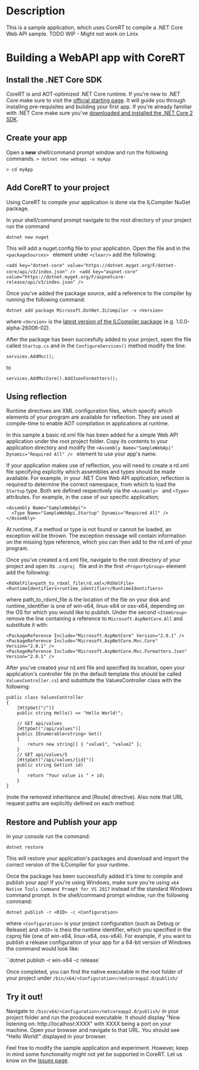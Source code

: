 # Description
This is a sample application, which uses CoreRT to compile a .NET Core Web API sample.
TODO WIP - Might not work on Linix

# Building a WebAPI app with CoreRT

## Install the .NET Core SDK
CoreRT is and AOT-optimized .NET Core runtime. If you're new to .NET Core make sure to visit the [official starting page](http://dotnet.github.io). It will guide you through installing pre-requisites and building your first app.
If you're already familiar with .NET Core make sure you've [downloaded and installed the .NET Core 2 SDK](https://www.microsoft.com/net/download/core).

## Create your app 

Open a **new** shell/command prompt window and run the following commands.
``> dotnet new webapi -o myApp`` 

``> cd myApp``

## Add CoreRT to your project

Using CoreRT to compile your application is done via the ILCompiler NuGet package.

In your shell/command prompt navigate to the root directory of your project run the command 

`` dotnet new nuget ``

This will add a nuget.config file to your application. Open the file and in the ``<packageSources> `` element under ``<clear/>`` add the following:

``<add key="dotnet-core" value="https://dotnet.myget.org/F/dotnet-core/api/v3/index.json" /> ``
``<add key="aspnet-core" value="https://dotnet.myget.org/F/aspnetcore-release/api/v3/index.json" /> ``

Once you've added the package source, add a reference to the compiler by running the following command:

`` dotnet add package Microsoft.DotNet.ILCompiler -v <Version> `` 

where ``<Version>`` is the [latest version of the ILCompiler package](https://dotnet.myget.org/feed/dotnet-core/package/nuget/Microsoft.DotNet.ILCompiler) (e.g. 1.0.0-alpha-26006-02).

After the package has been succesfully added to your project, open the file called ``Startup.cs`` and in the ``ConfigureServices()`` method modify the line:    
    
    services.AddMvc();

to

    services.AddMvcCore().AddJsonFormatters();

## Using reflection 
Runtime directives are XML configuration files, which specify which elements of your program are available for reflection. They are used at compile-time to enable AOT compilation in applications at runtime. 

In this sample a basic rd.xml file has been added for a simple Web API application under the root project folder. Copy its contents to your application directory and modify the
``<Assembly Name="SampleWebApi" Dynamic="Required All" /> `` element to use your app's name.

If your application makes use of reflection, you will need to create a rd.xml file specifying explicitly which assemblies and types should be made available. For example, in  your .NET Core Web API application, reflection is required to determine the correct namespace, from which to load the ``Startup`` type. Both are defined respectively via the ``<Assembly> `` and ``<Type>`` attributes. For example, in the case of our specific application;

    <Assembly Name="SampleWebApi">
      <Type Name="SampleWebApi.Startup" Dynamic="Required All" />
    </Assembly>

At runtime, if a method or type is not found or cannot be loaded, an exception will be thrown. The exception message will contain information on the missing type reference, which you can then add to the rd.xml of your program.

Once you've created a rd.xml file, navigate to the root directory of your project and open its ``.csproj `` file and in the first ``<PropertyGroup>`` element add the following:

    <RdXmlFile>path_to_rdxml_file\rd.xml</RdXmlFile>
    <RuntimeIdentifiers>runtime_identifier</RuntimeIdentifiers>

where path_to_rdxml_file is the location of the file on your disk and runtime_identifier is one of win-x64, linux-x64 or osx-x64, depending on the OS for which you would like to publish. Under the second ``<ItemGroup>`` remove the line containing a reference to ``Microsoft.AspNetCore.All`` and substitute it with:

    <PackageReference Include="Microsoft.AspNetCore" Version="2.0.1" /> 
    <PackageReference Include="Microsoft.AspNetCore.Mvc.Core" Version="2.0.1" /> 
    <PackageReference Include="Microsoft.AspNetCore.Mvc.Formatters.Json" Version="2.0.1" />

After you've created your rd.xml file and specified its location, open your application's controller file (in the default template this should be called ``ValuesController.cs``) and substitute the ValuesController class with the following: 

    public class ValuesController 
    { 
        [HttpGet("/")]
        public string Hello() => "Hello World!";

        // GET api/values
        [HttpGet("/api/values")]
        public IEnumerable<string> Get()
        {
            return new string[] { "value1", "value2" };
        }
        // GET api/values/5
        [HttpGet("/api/values/{id}")]
        public string Get(int id)
        {
            return "Your value is " + id;
        }
    }

(note the removed inheritance and [Route] directive). Also note that URL request paths are explicitly defined on each method. 


## Restore and Publish your app
In your console run the command:

`` dotnet restore ``

This will restore your application's packages and download and import the correct version of the ILCompiler for your runtime.

Once the package has been successfully added it's time to compile and publish your app! If you're using Windows, make sure you're using ``x64 Native Tools Command Prompt for VS 2017`` instead of the standard Windows command prompt. In the shell/command prompt window, run the following command:

``dotnet publish -r <RID> -c <Configuration>``

where ``<Configuration>`` is your project configuration (such as Debug or Release) and ``<RID>`` is theis the runtime identifier, which you specified in the csproj file (one of win-x64, linux-x64, osx-x64). For example, if you want to publish a release configuration of your app for a 64-bit version of Windows the command would look like:

``dotnet publish -r win-x64 -c release`

Once completed, you can find the native executable in the root folder of your project under ``/bin/x64/<Configuration>/netcoreapp2.0/publish/`` 

## Try it out!

Navigate to ``/bin/x64/<Configuration>/netcoreapp2.0/publish/`` in your project folder and run the produced executable. It should display "Now listening on: http://localhost:XXXX" with XXXX being a port on your machine. Open your browser and navigate to that URL. You should see "Hello World!" displayed in your browser.

Feel free to modify the sample application and experiment. However, keep in mind some functionality might not yet be supported in CoreRT. Let us know on the [Issues page](https://github.com/dotnet/corert/issues/).